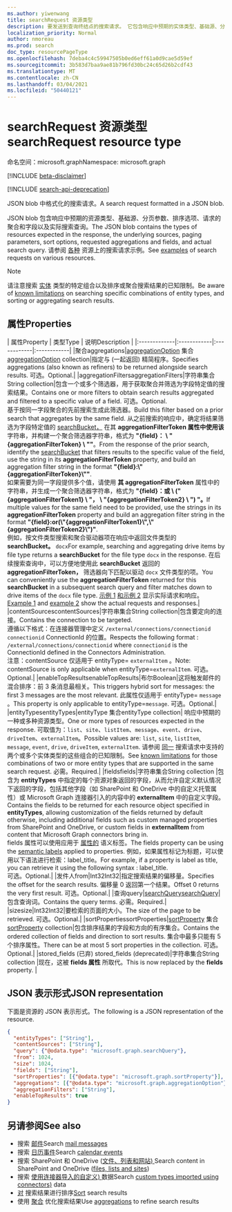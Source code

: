 ```yaml
---
ms.author: yiwenwang
title: searchRequest 资源类型
description: 要发送到查询终结点的搜索请求。 它包含响应中预期的实体类型、基础源、分页参数、字段请求和实际搜索查询。
localization_priority: Normal
author: nmoreau
ms.prod: search
doc_type: resourcePageType
ms.openlocfilehash: 7deba4c4c59947505b0ed6eff61a0d9cae5d59ef
ms.sourcegitcommit: 3b583d7baa9ae81b796fd30bc24c65d26b2cdf43
ms.translationtype: MT
ms.contentlocale: zh-CN
ms.lasthandoff: 03/04/2021
ms.locfileid: "50440121"
---
```

# <a name="searchrequest-resource-type"></a><span data-ttu-id="89876-104">searchRequest 资源类型</span><span class="sxs-lookup"><span data-stu-id="89876-104">searchRequest resource type</span></span>

<span data-ttu-id="89876-105">命名空间：microsoft.graph</span><span class="sxs-lookup"><span data-stu-id="89876-105">Namespace: microsoft.graph</span></span>

[!INCLUDE [beta-disclaimer](../../includes/beta-disclaimer.md)]

[!INCLUDE [search-api-deprecation](../../includes/search-api-deprecation.md)]

<span data-ttu-id="89876-106">JSON blob 中格式化的搜索请求。</span><span class="sxs-lookup"><span data-stu-id="89876-106">A search request formatted in a JSON blob.</span></span> 

<span data-ttu-id="89876-107">JSON blob 包含响应中预期的资源类型、基础源、分页参数、排序选项、请求的聚合和字段以及实际搜索查询。</span><span class="sxs-lookup"><span data-stu-id="89876-107">The JSON blob contains the types of resources expected in the response, the underlying sources, paging parameters, sort options, requested aggregations and fields, and actual search query.</span></span> <span data-ttu-id="89876-108">请参阅 [各种](#see-also) 资源上的搜索请求示例。</span><span class="sxs-lookup"><span data-stu-id="89876-108">See [examples](#see-also) of search requests on various resources.</span></span>

> [!NOTE]
> <span data-ttu-id="89876-109">请注意搜索 [实体](search-api-overview.md#known-limitations) 类型的特定组合以及排序或聚合搜索结果的已知限制。</span><span class="sxs-lookup"><span data-stu-id="89876-109">Be aware of [known limitations](search-api-overview.md#known-limitations) on searching specific combinations of entity types, and sorting or aggregating search results.</span></span>


## <a name="properties"></a><span data-ttu-id="89876-110">属性</span><span class="sxs-lookup"><span data-stu-id="89876-110">Properties</span></span>

| <span data-ttu-id="89876-111">属性</span><span class="sxs-lookup"><span data-stu-id="89876-111">Property</span></span>     | <span data-ttu-id="89876-112">类型</span><span class="sxs-lookup"><span data-stu-id="89876-112">Type</span></span>        | <span data-ttu-id="89876-113">说明</span><span class="sxs-lookup"><span data-stu-id="89876-113">Description</span></span> |
|:-------------|:------------|:------------|:------------|
|<span data-ttu-id="89876-114">聚合</span><span class="sxs-lookup"><span data-stu-id="89876-114">aggregations</span></span>|<span data-ttu-id="89876-115">[aggregationOption](aggregationOption.md) 集合</span><span class="sxs-lookup"><span data-stu-id="89876-115">[aggregationOption](aggregationOption.md) collection</span></span>|<span data-ttu-id="89876-116">指定与 (一起返回) 精简程序。</span><span class="sxs-lookup"><span data-stu-id="89876-116">Specifies aggregations (also known as refiners) to be returned alongside search results.</span></span> <span data-ttu-id="89876-117">可选。</span><span class="sxs-lookup"><span data-stu-id="89876-117">Optional.</span></span>|
|<span data-ttu-id="89876-118">aggregationFilters</span><span class="sxs-lookup"><span data-stu-id="89876-118">aggregationFilters</span></span>|<span data-ttu-id="89876-119">字符串集合</span><span class="sxs-lookup"><span data-stu-id="89876-119">String collection</span></span>|<span data-ttu-id="89876-120">包含一个或多个筛选器，用于获取聚合并筛选为字段特定值的搜索结果。</span><span class="sxs-lookup"><span data-stu-id="89876-120">Contains one or more filters to obtain search results aggregated and filtered to a specific value of a field.</span></span> <span data-ttu-id="89876-121">可选。</span><span class="sxs-lookup"><span data-stu-id="89876-121">Optional.</span></span><br><span data-ttu-id="89876-122">基于按同一字段聚合的先前搜索生成此筛选器。</span><span class="sxs-lookup"><span data-stu-id="89876-122">Build this filter based on a prior search that aggregates by the same field.</span></span> <span data-ttu-id="89876-123">从之前搜索的响应中，确定将结果筛选为字段特定值的 [searchBucket，](searchBucket.md) 在其 **aggregationFilterToken 属性中使用该** 字符串，并构建一个聚合筛选器字符串，格式为 **"{field}： \\ "{aggregationFilterToken} \\ ""**。</span><span class="sxs-lookup"><span data-stu-id="89876-123">From the response of the prior search, identify the [searchBucket](searchBucket.md) that filters results to the specific value of the field, use the string in its **aggregationFilterToken** property, and build an aggregation filter string in the format **"{field}:\\"{aggregationFilterToken}\\""**.</span></span> <br><span data-ttu-id="89876-124">如果需要为同一字段提供多个值，请使用 **其 aggregationFilterToken** 属性中的字符串，并生成一个聚合筛选器字符串，格式为 **"{field}：或 \\ ("{aggregationFilterToken1} \\ "， \\ "{aggregationFilterToken2} \\ ") "。**</span><span class="sxs-lookup"><span data-stu-id="89876-124">If multiple values for the same field need to be provided, use the strings in its **aggregationFilterToken** property and build an aggregation filter string in the format **"{field}:or(\\"{aggregationFilterToken1}\\",\\"{aggregationFilterToken2}\\")"**.</span></span> <br><span data-ttu-id="89876-125">例如，按文件类型搜索和聚合驱动器项在响应中返回文件类型的 **searchBucket。** `docx`</span><span class="sxs-lookup"><span data-stu-id="89876-125">For example, searching and aggregating drive items by file type returns a **searchBucket** for the file type `docx` in the response.</span></span> <span data-ttu-id="89876-126">在后续搜索查询中，可以方便地使用此 **searchBucket** 返回的 **aggregationFilterToken，** 筛选器向下匹配以驱动 `docx` 文件类型的项。</span><span class="sxs-lookup"><span data-stu-id="89876-126">You can conveniently use the **aggregationFilterToken** returned for this **searchBucket** in a subsequent search query and filter matches down to drive items of the `docx` file type.</span></span> <span data-ttu-id="89876-127">[示例 1](/graph/search-concept-aggregation#example-1-request-aggregations-by-string-fields) [和示例 2](/graph/search-concept-aggregation#example-2-apply-an-aggregation-filter-based-on-a-previous-request) 显示实际请求和响应。</span><span class="sxs-lookup"><span data-stu-id="89876-127">[Example 1](/graph/search-concept-aggregation#example-1-request-aggregations-by-string-fields) and [example 2](/graph/search-concept-aggregation#example-2-apply-an-aggregation-filter-based-on-a-previous-request) show the actual requests and responses.</span></span>|
|<span data-ttu-id="89876-128">contentSources</span><span class="sxs-lookup"><span data-stu-id="89876-128">contentSources</span></span>|<span data-ttu-id="89876-129">字符串集合</span><span class="sxs-lookup"><span data-stu-id="89876-129">String collection</span></span>|<span data-ttu-id="89876-130">包含要定向的连接。</span><span class="sxs-lookup"><span data-stu-id="89876-130">Contains the connection to be targeted.</span></span> <br><span data-ttu-id="89876-131">遵循以下格式：在连接器管理中定义 `/external/connections/connectionid` `connectionid` ConnectionId 的位置。</span><span class="sxs-lookup"><span data-stu-id="89876-131">Respects the following format : `/external/connections/connectionid` where `connectionid` is the ConnectionId defined in the Connectors Administration.</span></span> <br> <span data-ttu-id="89876-132">注意：contentSource 仅适用于 entityType= `externalItem` 。</span><span class="sxs-lookup"><span data-stu-id="89876-132">Note: contentSource is only applicable when entityType=`externalItem`.</span></span> <span data-ttu-id="89876-133">可选。</span><span class="sxs-lookup"><span data-stu-id="89876-133">Optional.</span></span>|
|<span data-ttu-id="89876-134">enableTopResults</span><span class="sxs-lookup"><span data-stu-id="89876-134">enableTopResults</span></span>|<span data-ttu-id="89876-135">布尔</span><span class="sxs-lookup"><span data-stu-id="89876-135">Boolean</span></span>|<span data-ttu-id="89876-136">这将触发邮件的混合排序：前 3 条消息最相关。</span><span class="sxs-lookup"><span data-stu-id="89876-136">This triggers hybrid sort for messages: the first 3 messages are the most relevant.</span></span> <span data-ttu-id="89876-137">此属性仅适用于 entityType= `message` 。</span><span class="sxs-lookup"><span data-stu-id="89876-137">This property is only applicable to entityType=`message`.</span></span> <span data-ttu-id="89876-138">可选。</span><span class="sxs-lookup"><span data-stu-id="89876-138">Optional.</span></span>|
|<span data-ttu-id="89876-139">entityTypes</span><span class="sxs-lookup"><span data-stu-id="89876-139">entityTypes</span></span>|<span data-ttu-id="89876-140">entityType 集合</span><span class="sxs-lookup"><span data-stu-id="89876-140">entityType collection</span></span>| <span data-ttu-id="89876-141">响应中预期的一种或多种资源类型。</span><span class="sxs-lookup"><span data-stu-id="89876-141">One or more types of resources expected in the response.</span></span> <span data-ttu-id="89876-142">可取值为：`list`、`site`、`listItem`、`message`、`event`、`drive`、`driveItem`、`externalItem`。</span><span class="sxs-lookup"><span data-stu-id="89876-142">Possible values are: `list`, `site`, `listItem`, `message`, `event`, `drive`, `driveItem`, `externalItem`.</span></span> <span data-ttu-id="89876-143">请参阅 [同一](search-api-overview.md#known-limitations) 搜索请求中支持的两个或多个实体类型的这些组合的已知限制。</span><span class="sxs-lookup"><span data-stu-id="89876-143">See [known limitations](search-api-overview.md#known-limitations) for those combinations of two or more entity types that are supported in the same search request.</span></span> <span data-ttu-id="89876-144">必需。</span><span class="sxs-lookup"><span data-stu-id="89876-144">Required.</span></span>|
|<span data-ttu-id="89876-145">fields</span><span class="sxs-lookup"><span data-stu-id="89876-145">fields</span></span>|<span data-ttu-id="89876-146">字符串集合</span><span class="sxs-lookup"><span data-stu-id="89876-146">String collection</span></span> |<span data-ttu-id="89876-147">包含为 **entityTypes** 中指定的每个资源对象返回的字段，从而允许自定义默认情况下返回的字段，包括其他字段（如 SharePoint 和 OneDrive 中的自定义托管属性）或 Microsoft Graph 连接器引入的内容中的 **externalItem** 中的自定义字段。</span><span class="sxs-lookup"><span data-stu-id="89876-147">Contains the fields to be returned for each resource object specified in **entityTypes**, allowing customization of the fields returned by default otherwise, including additional fields such as custom managed properties from SharePoint and OneDrive, or custom fields in **externalItem** from content that Microsoft Graph connectors bring in.</span></span> <br><span data-ttu-id="89876-148">fields 属性可以使用应用于 [属性的](https://docs.microsoft.com/microsoftsearch/configure-connector#step-5-assign-property-labels) 语义标签。</span><span class="sxs-lookup"><span data-stu-id="89876-148">The fields property can be using the [semantic labels](https://docs.microsoft.com/microsoftsearch/configure-connector#step-5-assign-property-labels) applied to properties.</span></span> <span data-ttu-id="89876-149">例如，如果属性标记为标题，可以使用以下语法进行检索：label_title。</span><span class="sxs-lookup"><span data-stu-id="89876-149">For example, if a property is label as title, you can retrieve it using the following syntax : label_title.</span></span><br><span data-ttu-id="89876-150">可选。</span><span class="sxs-lookup"><span data-stu-id="89876-150">Optional.</span></span>|
|<span data-ttu-id="89876-151">发件人</span><span class="sxs-lookup"><span data-stu-id="89876-151">from</span></span>|<span data-ttu-id="89876-152">Int32</span><span class="sxs-lookup"><span data-stu-id="89876-152">Int32</span></span>|<span data-ttu-id="89876-153">指定搜索结果的偏移量。</span><span class="sxs-lookup"><span data-stu-id="89876-153">Specifies the offset for the search results.</span></span> <span data-ttu-id="89876-154">偏移量 0 返回第一个结果。</span><span class="sxs-lookup"><span data-stu-id="89876-154">Offset 0 returns the very first result.</span></span> <span data-ttu-id="89876-155">可选。</span><span class="sxs-lookup"><span data-stu-id="89876-155">Optional.</span></span>|
|<span data-ttu-id="89876-156">查询</span><span class="sxs-lookup"><span data-stu-id="89876-156">query</span></span>|[<span data-ttu-id="89876-157">searchQuery</span><span class="sxs-lookup"><span data-stu-id="89876-157">searchQuery</span></span>](searchquery.md)|<span data-ttu-id="89876-158">包含查询词。</span><span class="sxs-lookup"><span data-stu-id="89876-158">Contains the query terms.</span></span> <span data-ttu-id="89876-159">必需。</span><span class="sxs-lookup"><span data-stu-id="89876-159">Required.</span></span>|
|<span data-ttu-id="89876-160">size</span><span class="sxs-lookup"><span data-stu-id="89876-160">size</span></span>|<span data-ttu-id="89876-161">Int32</span><span class="sxs-lookup"><span data-stu-id="89876-161">Int32</span></span>|<span data-ttu-id="89876-162">要检索的页面的大小。</span><span class="sxs-lookup"><span data-stu-id="89876-162">The size of the page to be retrieved.</span></span> <span data-ttu-id="89876-163">可选。</span><span class="sxs-lookup"><span data-stu-id="89876-163">Optional.</span></span>|
|<span data-ttu-id="89876-164">sortProperties</span><span class="sxs-lookup"><span data-stu-id="89876-164">sortProperties</span></span>|<span data-ttu-id="89876-165">[sortProperty](sortProperty.md) 集合</span><span class="sxs-lookup"><span data-stu-id="89876-165">[sortProperty](sortProperty.md) collection</span></span>|<span data-ttu-id="89876-166">包含排序结果的字段和方向的有序集合。</span><span class="sxs-lookup"><span data-stu-id="89876-166">Contains the ordered collection of fields and direction to sort results.</span></span> <span data-ttu-id="89876-167">集合中最多只能有 5 个排序属性。</span><span class="sxs-lookup"><span data-stu-id="89876-167">There can be at most 5 sort properties in the collection.</span></span> <span data-ttu-id="89876-168">可选。</span><span class="sxs-lookup"><span data-stu-id="89876-168">Optional.</span></span>|
|<span data-ttu-id="89876-169">stored_fields (已弃) </span><span class="sxs-lookup"><span data-stu-id="89876-169">stored_fields (deprecated)</span></span>|<span data-ttu-id="89876-170">字符串集合</span><span class="sxs-lookup"><span data-stu-id="89876-170">String collection</span></span> |<span data-ttu-id="89876-171">现在，这被 **fields 属性** 所取代。</span><span class="sxs-lookup"><span data-stu-id="89876-171">This is now replaced by the **fields** property.</span></span> |


## <a name="json-representation"></a><span data-ttu-id="89876-172">JSON 表示形式</span><span class="sxs-lookup"><span data-stu-id="89876-172">JSON representation</span></span>

<span data-ttu-id="89876-173">下面是资源的 JSON 表示形式。</span><span class="sxs-lookup"><span data-stu-id="89876-173">The following is a JSON representation of the resource.</span></span>

<!-- {
  "blockType": "resource",
  "optionalProperties": [

  ],
  "@odata.type": "microsoft.graph.searchRequest",
  "baseType": null
}-->

```json
{
  "entityTypes": ["String"],
  "contentSources": ["String"],
  "query": {"@odata.type": "microsoft.graph.searchQuery"},
  "from": 1024,
  "size": 1024,
  "fields": ["String"],
  "sortProperties": [{"@odata.type": "microsoft.graph.sortProperty"}],
  "aggregations": [{"@odata.type": "microsoft.graph.aggregationOption"}],
  "aggregationFilters": ["String"],
  "enableTopResults": true  
}
```

## <a name="see-also"></a><span data-ttu-id="89876-174">另请参阅</span><span class="sxs-lookup"><span data-stu-id="89876-174">See also</span></span>
- <span data-ttu-id="89876-175">搜索 [邮件](/graph/search-concept-messages)</span><span class="sxs-lookup"><span data-stu-id="89876-175">Search [mail messages](/graph/search-concept-messages)</span></span>
- <span data-ttu-id="89876-176">搜索 [日历事件](/graph/search-concept-events)</span><span class="sxs-lookup"><span data-stu-id="89876-176">Search [calendar events](/graph/search-concept-events)</span></span>
- <span data-ttu-id="89876-177">搜索 SharePoint 和 OneDrive ([文件、列表和网站) ](/graph/search-concept-files)</span><span class="sxs-lookup"><span data-stu-id="89876-177">Search content in SharePoint and OneDrive ([files, lists and sites](/graph/search-concept-files))</span></span>
- <span data-ttu-id="89876-178">搜索 [使用连接器导入的自定义) ](/graph/search-concept-custom-types) 数据</span><span class="sxs-lookup"><span data-stu-id="89876-178">Search [custom types imported using connectors)](/graph/search-concept-custom-types) data</span></span>
- <span data-ttu-id="89876-179">[对](/graph/search-concept-sort) 搜索结果进行排序</span><span class="sxs-lookup"><span data-stu-id="89876-179">[Sort](/graph/search-concept-sort) search results</span></span>
- <span data-ttu-id="89876-180">使用 [聚合](/graph/search-concept-aggregations) 优化搜索结果</span><span class="sxs-lookup"><span data-stu-id="89876-180">Use [aggregations](/graph/search-concept-aggregations) to refine search results</span></span>


<!-- uuid: 16cd6b66-4b1a-43a1-adaf-3a886856ed98
2019-02-04 14:57:30 UTC -->
<!-- {
  "type": "#page.annotation",
  "description": "searchRequest resource",
  "keywords": "",
  "section": "documentation",
  "tocPath": ""
}-->


